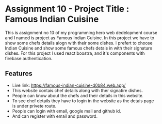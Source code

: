 
# Assignment 10 - Project Title : Famous Indian Cuisine 
This is assignment no 10 of my programming hero web dedelopment course and I named is project as Famous Indian Cuisine. In this project we have to show some chefs details alogn with their some dishes. I prefert to choose Indian Cuisine and show some famous chefs detais in with their signature dishes. For this project I used react boostra, and it's components with firebase authentication.



## Features

 - Live link: https://famous-indian-cuisine-d0b84.web.app/
 - This website contais chef details along with ther signatire dishes.
 - People can know about the chefs and their details in this website.
 - To see chef details they have to login in the website as the detais page is under privete route.
 - People can login with email, google mail and github id.
 - And can register with email and password.




